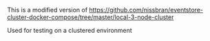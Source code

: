 This is a modified version of https://github.com/nissbran/eventstore-cluster-docker-compose/tree/master/local-3-node-cluster  

Used for testing on a clustered environment